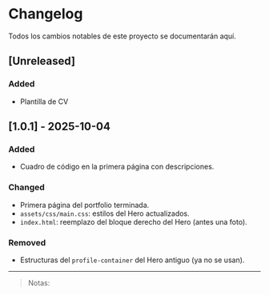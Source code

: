 # Changelog
Todos los cambios notables de este proyecto se documentarán aquí.

## [Unreleased]
### Added
- Plantilla de CV

## [1.0.1] - 2025-10-04
### Added
- Cuadro de código en la primera página con descripciones.

### Changed
- Primera página del portfolio terminada.
- `assets/css/main.css`: estilos del Hero actualizados.
- `index.html`: reemplazo del bloque derecho del Hero (antes una foto).

### Removed
- Estructuras del `profile-container` del Hero antiguo (ya no se usan).

---

> Notas:

